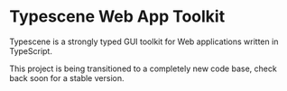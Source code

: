 # Typescene Web App Toolkit

Typescene is a strongly typed GUI toolkit for Web applications written in TypeScript.

This project is being transitioned to a completely new code base, check back soon for a stable version.
